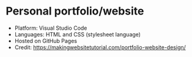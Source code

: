 # Personal portfolio/website
-	Platform: Visual Studio Code
-	Languages: HTML and CSS (stylesheet language)
-	Hosted on GitHub Pages
-	Credit: https://makingwebsitetutorial.com/portfolio-website-design/

